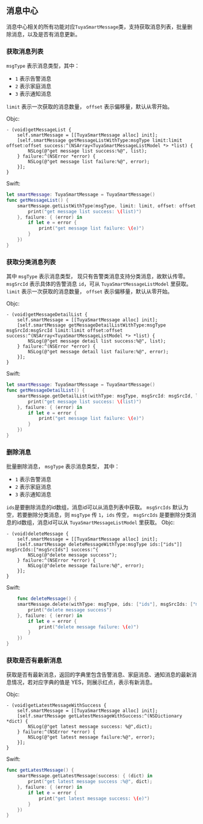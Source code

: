## 消息中心

消息中心相关的所有功能对应`TuyaSmartMessage`类，支持获取消息列表，批量删除消息，以及是否有消息更新。


### 获取消息列表

`msgType` 表示消息类型，其中：
-  `1` 表示告警消息
-  `2` 表示家庭消息
-  `3` 表示通知消息

`limit` 表示一次获取的消息数量， `offset` 表示偏移量，默认从零开始。

Objc:

```objc
- (void)getMessageList {
    self.smartMessage = [[TuyaSmartMessage alloc] init];
    [self.smartMessage getMessageListWithType:msgType limit:limit offset:offset success:^(NSArray<TuyaSmartMessageListModel *> *list) {
        NSLog(@"get message list success:%@", list);
    } failure:^(NSError *error) {
        NSLog(@"get message list failure:%@", error);
    }];
}
```
Swift:

```swift
let smartMessage: TuyaSmartMessage = TuyaSmartMessage()
func getMessageList() {
    smartMessage.getListWithType(msgType, limit: limit, offset: offset, success: { (list) in
        print("get message list success: \(list)")
    }, failure: { (error) in
        if let e = error {
            print("get message list failure: \(e)")
        }
    })
}
```


### 获取分类消息列表

其中 `msgType` 表示消息类型， 现只有告警类消息支持分类消息，故默认传零。
`msgSrcId` 表示具体的告警消息 `id`，可从 `TuyaSmartMessageListModel` 里获取。
`limit` 表示一次获取的消息数量， `offset` 表示偏移量，默认从零开始。

Objc:

```objc
- (void)getMessageDetailList {
    self.smartMessage = [[TuyaSmartMessage alloc] init];
    [self.smartMessage getMessageDetailListWithType:msgType msgSrcId:msgSrcId limit:limit offset:offset success:^(NSArray<TuyaSmartMessageListModel *> *list) {
        NSLog(@"get message detail list success:%@", list);
    } failure:^(NSError *error) {
        NSLog(@"get message detail list failure:%@", error);
    }];
}
```
Swift:

```swift
let smartMessage: TuyaSmartMessage = TuyaSmartMessage()
func getMessageDetailList() {
    smartMessage.getDetailList(withType: msgType, msgSrcId: msgSrcId, limit: limit, offset: offset, success: { (list) in
        print("get message list success: \(list)")
    }, failure: { (error) in
        if let e = error {
            print("get message list failure: \(e)")
        }
    })
}
```


### 删除消息

批量删除消息， `msgType` 表示消息类型， 其中：
-  `1` 表示告警消息
-  `2` 表示家庭消息
-  `3` 表示通知消息

`ids`是要删除消息的id数组，消息id可以从消息列表中获取。 
`msgSrcIds` 默认为空，若要删除分类消息，则 `msgType` 传 `1`，`ids` 传空， `msgSrcIds` 是要删除分类消息的id数组，消息id可以从 `TuyaSmartMessageListModel` 里获取。
Objc:

```objc
- (void)deleteMessage {
    self.smartMessage = [[TuyaSmartMessage alloc] init];
    [self.smartMessage deleteMessageWithType:msgType ids:["ids"]] msgSrcIds:["msgSrcIds"] success:^{
        NSLog(@"delete message success");
    } failure:^(NSError *error) {
        NSLog(@"delete message failure:%@", error);
    }];
}
```
Swift:

```swift
    func deleteMessage() {
    smartMessage.delete(withType: msgType, ids: ["ids"], msgSrcIds: ["msgSrcIds"], success: {
        print("delete message success")
    }, failure: { (error) in
        if let e = error {
            print("delete message failure: \(e)")
        }
    })
}
```


### 获取是否有最新消息

获取是否有最新消息，返回的字典里包含告警消息、家庭消息、通知消息的最新消息情况，若对应字典的值是 YES，则展示红点，表示有新消息。

Objc:

```objc
- (void)getLatestMessageWithSuccess {
    self.smartMessage = [[TuyaSmartMessage alloc] init];
    [self.smartMessage getLatestMessageWithSuccess:^(NSDictionary *dict) {
        NSLog(@"get latest message success: %@",dict);
    } failure:^(NSError *error) {
        NSLog(@"get latest message failure:%@", error);
    }];
}
```

Swift:

```swift
func getLatestMessage() {
    smartMessage.getLatestMessage(success: { (dict) in
        print("get latest message success :%@", dict);
    }, failure: { (error) in
        if let e = error {
            print("get latest message success: \(e)")
        }
    })
}
```


